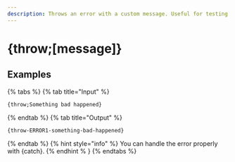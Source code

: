 ```yaml
---
description: Throws an error with a custom message. Useful for testing or if you want better error handling in your actions.
---
```

# {throw;[message]}
## Examples
{% tabs %}
{% tab title="Input" %}
```text
{throw;Something bad happened}
```
{% endtab %}
{% tab title="Output" %}
```text
{throw-ERROR1-something-bad-happened}
```
{% endtab %}
{% hint style="info" %}
You can handle the error properly with {catch}.
{% endhint % }
{% endtabs %}